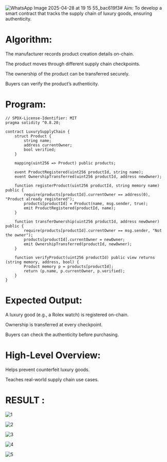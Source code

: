![WhatsApp Image 2025-04-28 at 19 15 55_bac619f3](https://github.com/user-attachments/assets/41125f23-9cf8-4307-8848-7f69d1afdea6)# Aim:
To develop a smart contract that tracks the supply chain of luxury goods, ensuring authenticity.
# Algorithm:
The manufacturer records product creation details on-chain.


The product moves through different supply chain checkpoints.


The ownership of the product can be transferred securely.


Buyers can verify the product’s authenticity.


# Program:
```
// SPDX-License-Identifier: MIT
pragma solidity ^0.8.20;

contract LuxurySupplyChain {
    struct Product {
        string name;
        address currentOwner;
        bool verified;
    }

    mapping(uint256 => Product) public products;

    event ProductRegistered(uint256 productId, string name);
    event OwnershipTransferred(uint256 productId, address newOwner);

    function registerProduct(uint256 productId, string memory name) public {
        require(products[productId].currentOwner == address(0), "Product already registered");
        products[productId] = Product(name, msg.sender, true);
        emit ProductRegistered(productId, name);
    }

    function transferOwnership(uint256 productId, address newOwner) public {
        require(products[productId].currentOwner == msg.sender, "Not the owner");
        products[productId].currentOwner = newOwner;
        emit OwnershipTransferred(productId, newOwner);
    }

    function verifyProduct(uint256 productId) public view returns (string memory, address, bool) {
        Product memory p = products[productId];
        return (p.name, p.currentOwner, p.verified);
    }
}
```
# Expected Output:
A luxury good (e.g., a Rolex watch) is registered on-chain.


Ownership is transferred at every checkpoint.


Buyers can check the authenticity before purchasing.


# High-Level Overview:
Helps prevent counterfeit luxury goods.


Teaches real-world supply chain use cases.

# RESULT : 
![1](https://github.com/user-attachments/assets/2eb6175f-a167-4202-af51-44c55f970fe1)

![2](https://github.com/user-attachments/assets/047d73f0-b1c2-4b51-a439-b6e8972eb034)

![3](https://github.com/user-attachments/assets/ed6d61bf-a97e-4798-be71-3c4385d2af5f)

![4](https://github.com/user-attachments/assets/71f7d242-7355-4bc6-864f-f5126c0243a2)

![5](https://github.com/user-attachments/assets/5181e86d-8361-40c9-99ef-14bd3c45c33f)







